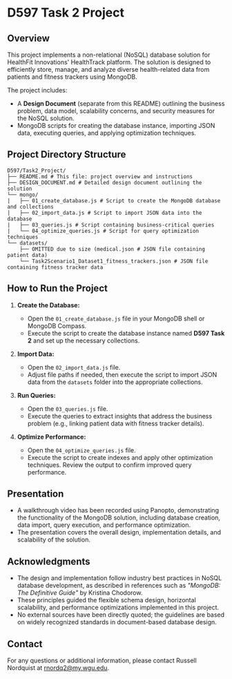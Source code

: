 # D597 Task 2 Project

## Overview
This project implements a non-relational (NoSQL) database solution for HealthFit Innovations' HealthTrack platform. The solution is designed to efficiently store, manage, and analyze diverse health-related data from patients and fitness trackers using MongoDB.

The project includes:
- A **Design Document** (separate from this README) outlining the business problem, data model, scalability concerns, and security measures for the NoSQL solution.
- MongoDB scripts for creating the database instance, importing JSON data, executing queries, and applying optimization techniques.

## Project Directory Structure
~~~
D597/Task2_Project/
├── README.md # This file: project overview and instructions
├── DESIGN_DOCUMENT.md # Detailed design document outlining the solution
└── mongo/
|   ├── 01_create_database.js # Script to create the MongoDB database and collections
|   ├── 02_import_data.js # Script to import JSON data into the database
|   ├── 03_queries.js # Script containing business-critical queries
|   └── 04_optimize_queries.js # Script for query optimization techniques
└── datasets/
    ├── OMITTED due to size (medical.json # JSON file containing patient data)
    └── Task2Scenario1_Dataset1_fitness_trackers.json # JSON file containing fitness tracker data
~~~

## How to Run the Project

1. **Create the Database:**
   - Open the `01_create_database.js` file in your MongoDB shell or MongoDB Compass.
   - Execute the script to create the database instance named **D597 Task 2** and set up the necessary collections.

2. **Import Data:**
   - Open the `02_import_data.js` file.
   - Adjust file paths if needed, then execute the script to import JSON data from the `datasets` folder into the appropriate collections.

3. **Run Queries:**
   - Open the `03_queries.js` file.
   - Execute the queries to extract insights that address the business problem (e.g., linking patient data with fitness tracker details).

4. **Optimize Performance:**
   - Open the `04_optimize_queries.js` file.
   - Execute the script to create indexes and apply other optimization techniques. Review the output to confirm improved query performance.

## Presentation

- A walkthrough video has been recorded using Panopto, demonstrating the functionality of the MongoDB solution, including database creation, data import, query execution, and performance optimization.
- The presentation covers the overall design, implementation details, and scalability of the solution.

## Acknowledgments

- The design and implementation follow industry best practices in NoSQL database development, as described in references such as *"MongoDB: The Definitive Guide"* by Kristina Chodorow.
- These principles guided the flexible schema design, horizontal scalability, and performance optimizations implemented in this project.
- No external sources have been directly quoted; the guidelines are based on widely recognized standards in document-based database design.

## Contact

For any questions or additional information, please contact Russell Nordquist at rnordq2@my.wgu.edu.

